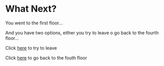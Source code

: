 # What Next? 

You went to the first floor... 

And you have two options, either you try to leave o go back to the fourth floor...

Click [here](../one/bad-end-3.md) to try to leave 

Click [here](/intro/what.floor.md) to go back to the fouth floor 